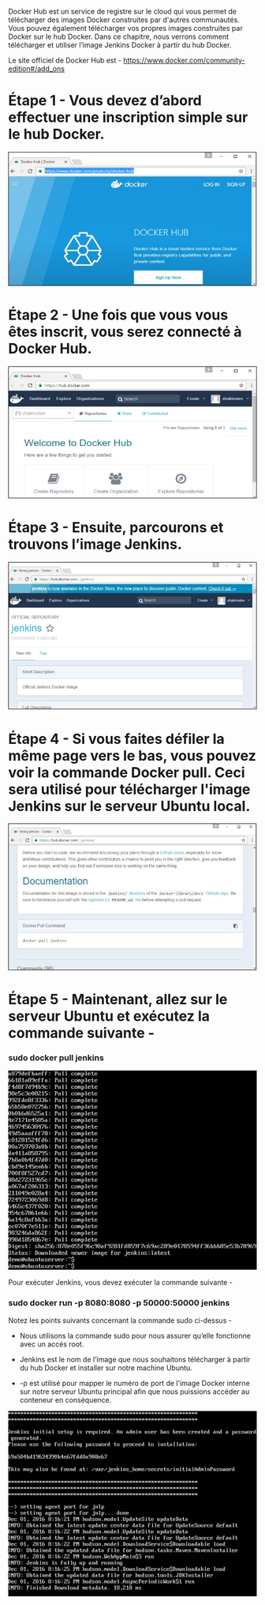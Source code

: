 Docker Hub est un service de registre sur le cloud qui vous permet de télécharger des images Docker construites par d'autres communautés. Vous pouvez également télécharger vos propres images construites par Docker sur le hub Docker. Dans ce chapitre, nous verrons comment télécharger et utiliser l’image Jenkins Docker à partir du hub Docker.

Le site officiel de Docker Hub est - https://www.docker.com/community-edition#/add_ons

# Étape 1 - Vous devez d’abord effectuer une inscription simple sur le hub Docker.

![](1.jpg)

# Étape 2 - Une fois que vous vous êtes inscrit, vous serez connecté à Docker Hub.

![](2.jpg)

# Étape 3 - Ensuite, parcourons et trouvons l’image Jenkins.

![](3.jpg)

# Étape 4 - Si vous faites défiler la même page vers le bas, vous pouvez voir la commande Docker pull. Ceci sera utilisé pour télécharger l'image Jenkins sur le serveur Ubuntu local.

![](4.jpg)

# Étape 5 - Maintenant, allez sur le serveur Ubuntu et exécutez la commande suivante -

### sudo docker pull jenkins 

![](5.jpg)

Pour exécuter Jenkins, vous devez exécuter la commande suivante -

### sudo docker run -p 8080:8080 -p 50000:50000 jenkins 

Notez les points suivants concernant la commande sudo ci-dessus -

* Nous utilisons la commande sudo pour nous assurer qu’elle fonctionne avec un accès root.

* Jenkins est le nom de l’image que nous souhaitons télécharger à partir du hub Docker et installer sur notre machine Ubuntu.

* -p est utilisé pour mapper le numéro de port de l'image Docker interne sur notre serveur Ubuntu principal afin que nous puissions accéder au conteneur en conséquence.

![](6.jpg)